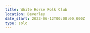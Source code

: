 ```yaml
---
title: White Horse Folk Club
location: Beverley
date_start: 2023-06-12T00:00:00.000Z
type: solo
---
```


